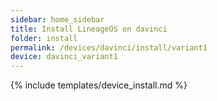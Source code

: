 ```yaml
---
sidebar: home_sidebar
title: Install LineageOS on davinci
folder: install
permalink: /devices/davinci/install/variant1
device: davinci_variant1
---
```

{% include templates/device_install.md %}
